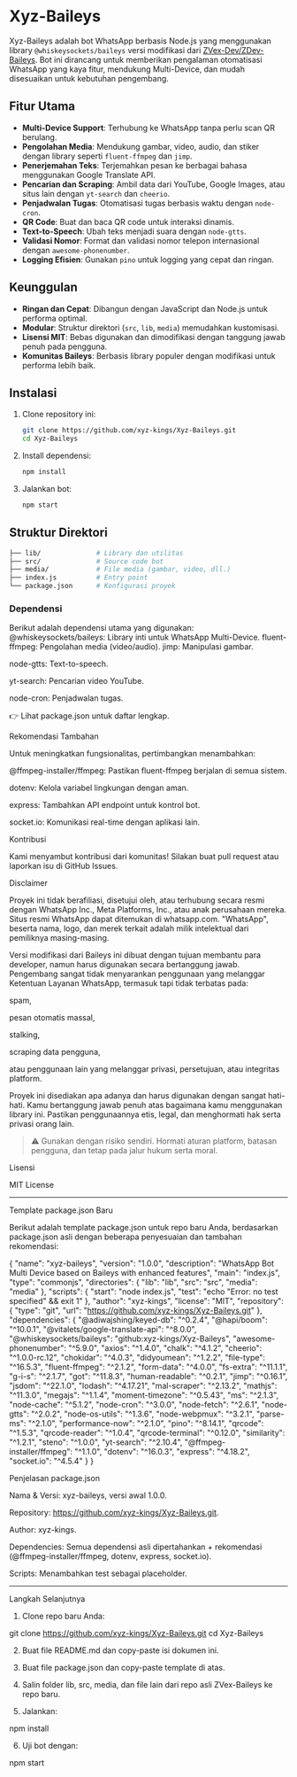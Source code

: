 # Xyz-Baileys

Xyz-Baileys adalah bot WhatsApp berbasis Node.js yang menggunakan library `@whiskeysockets/baileys` versi modifikasi dari [ZVex-Dev/ZDev-Baileys](https://github.com/ZVex-Dev/ZDev-Baileys.git). Bot ini dirancang untuk memberikan pengalaman otomatisasi WhatsApp yang kaya fitur, mendukung Multi-Device, dan mudah disesuaikan untuk kebutuhan pengembang.

## Fitur Utama
- **Multi-Device Support**: Terhubung ke WhatsApp tanpa perlu scan QR berulang.
- **Pengolahan Media**: Mendukung gambar, video, audio, dan stiker dengan library seperti `fluent-ffmpeg` dan `jimp`.
- **Penerjemahan Teks**: Terjemahkan pesan ke berbagai bahasa menggunakan Google Translate API.
- **Pencarian dan Scraping**: Ambil data dari YouTube, Google Images, atau situs lain dengan `yt-search` dan `cheerio`.
- **Penjadwalan Tugas**: Otomatisasi tugas berbasis waktu dengan `node-cron`.
- **QR Code**: Buat dan baca QR code untuk interaksi dinamis.
- **Text-to-Speech**: Ubah teks menjadi suara dengan `node-gtts`.
- **Validasi Nomor**: Format dan validasi nomor telepon internasional dengan `awesome-phonenumber`.
- **Logging Efisien**: Gunakan `pino` untuk logging yang cepat dan ringan.

## Keunggulan
- **Ringan dan Cepat**: Dibangun dengan JavaScript dan Node.js untuk performa optimal.
- **Modular**: Struktur direktori (`src`, `lib`, `media`) memudahkan kustomisasi.
- **Lisensi MIT**: Bebas digunakan dan dimodifikasi dengan tanggung jawab penuh pada pengguna.
- **Komunitas Baileys**: Berbasis library populer dengan modifikasi untuk performa lebih baik.

## Instalasi
1. Clone repository ini:
   ```bash
   git clone https://github.com/xyz-kings/Xyz-Baileys.git
   cd Xyz-Baileys
   ```

2. Install dependensi:
    ```bash
   npm install
    ```
4. Jalankan bot:
    ```bash
   npm start
    ```


## Struktur Direktori
```bash
├── lib/              # Library dan utilitas
├── src/              # Source code bot
├── media/            # File media (gambar, video, dll.)
├── index.js          # Entry point
└── package.json      # Konfigurasi proyek
```

### Dependensi

Berikut adalah dependensi utama yang digunakan:
@whiskeysockets/baileys: Library inti untuk WhatsApp Multi-Device.
fluent-ffmpeg: Pengolahan media (video/audio).
jimp: Manipulasi gambar.

node-gtts: Text-to-speech.

yt-search: Pencarian video YouTube.

node-cron: Penjadwalan tugas.


👉 Lihat package.json untuk daftar lengkap.

Rekomendasi Tambahan

Untuk meningkatkan fungsionalitas, pertimbangkan menambahkan:

@ffmpeg-installer/ffmpeg: Pastikan fluent-ffmpeg berjalan di semua sistem.

dotenv: Kelola variabel lingkungan dengan aman.

express: Tambahkan API endpoint untuk kontrol bot.

socket.io: Komunikasi real-time dengan aplikasi lain.


Kontribusi

Kami menyambut kontribusi dari komunitas! Silakan buat pull request atau laporkan isu di GitHub Issues.

Disclaimer

Proyek ini tidak berafiliasi, disetujui oleh, atau terhubung secara resmi dengan WhatsApp Inc., Meta Platforms, Inc., atau anak perusahaan mereka. Situs resmi WhatsApp dapat ditemukan di whatsapp.com. "WhatsApp", beserta nama, logo, dan merek terkait adalah milik intelektual dari pemiliknya masing-masing.

Versi modifikasi dari Baileys ini dibuat dengan tujuan membantu para developer, namun harus digunakan secara bertanggung jawab. Pengembang sangat tidak menyarankan penggunaan yang melanggar Ketentuan Layanan WhatsApp, termasuk tapi tidak terbatas pada:

spam,

pesan otomatis massal,

stalking,

scraping data pengguna,

atau penggunaan lain yang melanggar privasi, persetujuan, atau integritas platform.


Proyek ini disediakan apa adanya dan harus digunakan dengan sangat hati-hati. Kamu bertanggung jawab penuh atas bagaimana kamu menggunakan library ini. Pastikan penggunaannya etis, legal, dan menghormati hak serta privasi orang lain.

> ⚠️ Gunakan dengan risiko sendiri. Hormati aturan platform, batasan pengguna, dan tetap pada jalur hukum serta moral.



Lisensi

MIT License


---

Template package.json Baru

Berikut adalah template package.json untuk repo baru Anda, berdasarkan package.json asli dengan beberapa penyesuaian dan tambahan rekomendasi:

{
  "name": "xyz-baileys",
  "version": "1.0.0",
  "description": "WhatsApp Bot Multi Device based on Baileys with enhanced features",
  "main": "index.js",
  "type": "commonjs",
  "directories": {
    "lib": "lib",
    "src": "src",
    "media": "media"
  },
  "scripts": {
    "start": "node index.js",
    "test": "echo \"Error: no test specified\" && exit 1"
  },
  "author": "xyz-kings",
  "license": "MIT",
  "repository": {
    "type": "git",
    "url": "https://github.com/xyz-kings/Xyz-Baileys.git"
  },
  "dependencies": {
    "@adiwajshing/keyed-db": "^0.2.4",
    "@hapi/boom": "^10.0.1",
    "@vitalets/google-translate-api": "^8.0.0",
    "@whiskeysockets/baileys": "github:xyz-kings/Xyz-Baileys",
    "awesome-phonenumber": "^5.9.0",
    "axios": "^1.4.0",
    "chalk": "^4.1.2",
    "cheerio": "^1.0.0-rc.12",
    "chokidar": "^4.0.3",
    "didyoumean": "^1.2.2",
    "file-type": "^16.5.3",
    "fluent-ffmpeg": "^2.1.2",
    "form-data": "^4.0.0",
    "fs-extra": "^11.1.1",
    "g-i-s": "^2.1.7",
    "got": "^11.8.3",
    "human-readable": "^0.2.1",
    "jimp": "^0.16.1",
    "jsdom": "^22.1.0",
    "lodash": "^4.17.21",
    "mal-scraper": "^2.13.2",
    "mathjs": "^11.3.0",
    "megajs": "^1.1.4",
    "moment-timezone": "^0.5.43",
    "ms": "^2.1.3",
    "node-cache": "^5.1.2",
    "node-cron": "^3.0.0",
    "node-fetch": "^2.6.1",
    "node-gtts": "^2.0.2",
    "node-os-utils": "^1.3.6",
    "node-webpmux": "^3.2.1",
    "parse-ms": "^2.1.0",
    "performance-now": "^2.1.0",
    "pino": "^8.14.1",
    "qrcode": "^1.5.3",
    "qrcode-reader": "^1.0.4",
    "qrcode-terminal": "^0.12.0",
    "similarity": "^1.2.1",
    "steno": "^1.0.0",
    "yt-search": "^2.10.4",
    "@ffmpeg-installer/ffmpeg": "^1.1.0",
    "dotenv": "^16.0.3",
    "express": "^4.18.2",
    "socket.io": "^4.5.4"
  }
}

Penjelasan package.json

Nama & Versi: xyz-baileys, versi awal 1.0.0.

Repository: https://github.com/xyz-kings/Xyz-Baileys.git.

Author: xyz-kings.

Dependencies: Semua dependensi asli dipertahankan + rekomendasi (@ffmpeg-installer/ffmpeg, dotenv, express, socket.io).

Scripts: Menambahkan test sebagai placeholder.



---

Langkah Selanjutnya

1. Clone repo baru Anda:

git clone https://github.com/xyz-kings/Xyz-Baileys.git
cd Xyz-Baileys


2. Buat file README.md dan copy-paste isi dokumen ini.


3. Buat file package.json dan copy-paste template di atas.


4. Salin folder lib, src, media, dan file lain dari repo asli ZVex-Baileys ke repo baru.


5. Jalankan:

npm install


6. Uji bot dengan:

npm start
